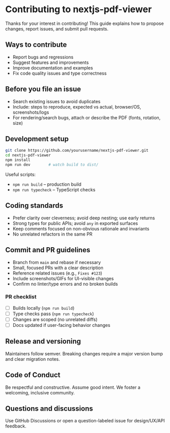 # Contributing to nextjs-pdf-viewer

Thanks for your interest in contributing! This guide explains how to propose changes, report issues, and submit pull requests.

## Ways to contribute
- Report bugs and regressions
- Suggest features and improvements
- Improve documentation and examples
- Fix code quality issues and type correctness

## Before you file an issue
- Search existing issues to avoid duplicates
- Include: steps to reproduce, expected vs actual, browser/OS, screenshots/logs
- For rendering/search bugs, attach or describe the PDF (fonts, rotation, size)

## Development setup
```bash
git clone https://github.com/yourusername/nextjs-pdf-viewer.git
cd nextjs-pdf-viewer
npm install
npm run dev        # watch build to dist/
```

Useful scripts:
- `npm run build` – production build
- `npm run typecheck` – TypeScript checks

## Coding standards
- Prefer clarity over cleverness; avoid deep nesting; use early returns
- Strong types for public APIs; avoid `any` in exported surfaces
- Keep comments focused on non-obvious rationale and invariants
- No unrelated refactors in the same PR

## Commit and PR guidelines
- Branch from `main` and rebase if necessary
- Small, focused PRs with a clear description
- Reference related issues (e.g., `Fixes #123`)
- Include screenshots/GIFs for UI-visible changes
- Confirm no linter/type errors and no broken builds

### PR checklist
- [ ] Builds locally (`npm run build`)
- [ ] Type checks pass (`npm run typecheck`)
- [ ] Changes are scoped (no unrelated diffs)
- [ ] Docs updated if user-facing behavior changes

## Release and versioning
Maintainers follow semver. Breaking changes require a major version bump and clear migration notes.

## Code of Conduct
Be respectful and constructive. Assume good intent. We foster a welcoming, inclusive community.

## Questions and discussions
Use GitHub Discussions or open a question-labeled issue for design/UX/API feedback.
